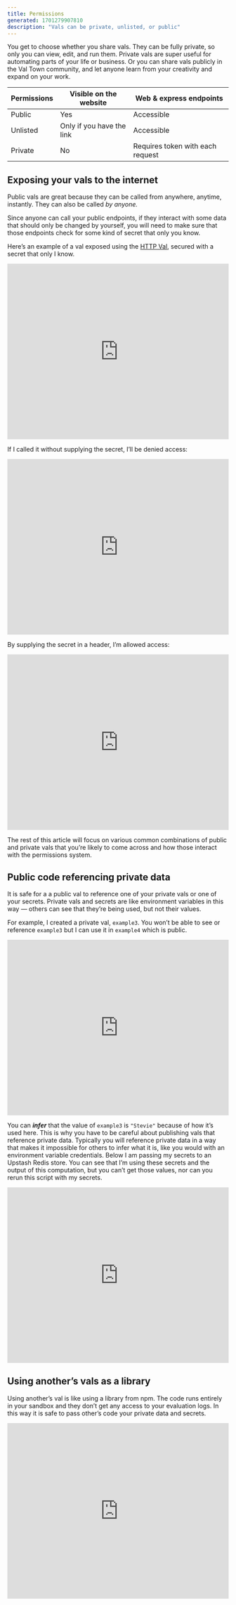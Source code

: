 ```yaml
---
title: Permissions
generated: 1701279907810
description: "Vals can be private, unlisted, or public"
---
```


You get to choose whether you share vals. They can be fully private, so only you
can view, edit, and run them. Private vals are super useful for automating parts of
your life or business. Or you can share vals publicly in the Val Town community,
and let anyone learn from your creativity and expand on your work.

| Permissions | Visible on the website    | Web & express endpoints          |
| ----------- | ------------------------- | -------------------------------- |
| Public      | Yes                       | Accessible                       |
| Unlisted    | Only if you have the link | Accessible                       |
| Private     | No                        | Requires token with each request |

## Exposing your vals to the internet

Public vals are great because they can be called from anywhere, anytime,
instantly. They can also be called _by anyone._

Since anyone can call your public endpoints, if they interact with some data
that should only be changed by yourself, you will need to make sure that those
endpoints check for some kind of secret that only you know.

Here’s an example of a val exposed using the [HTTP Val](../http-val), secured
with a secret that only I know.

<div class="not-content">
  <iframe src="https://www.val.town/embed/neverstew.secretEndpoint" width="100%" frameborder="no" style="height: 400px;">
    &#x20;
  </iframe>
</div>

If I called it without supplying the secret, I’ll be denied access:

<div class="not-content">
  <iframe src="https://www.val.town/embed/neverstew.secretEndpointFailure" width="100%" frameborder="no" style="height: 400px;">
    &#x20;
  </iframe>
</div>

By supplying the secret in a header, I’m allowed access:

<div class="not-content">
  <iframe src="https://www.val.town/embed/neverstew.secretEndpointSuccess" width="100%" frameborder="no" style="height: 400px;">
    &#x20;
  </iframe>
</div>

The rest of this article will focus on various common combinations of public and
private vals that you’re likely to come across and how those interact with the
permissions system.

## Public code referencing private data

It is safe for a a public val to reference one of your private vals or one of
your secrets. Private vals and secrets are like environment variables in this
way — others can see that they’re being used, but not their values.

For example, I created a private val, `example3`. You won’t be able to see or
reference `example3` but I can use it in `example4` which is public.

<div class="not-content">
  <iframe src="https://www.val.town/embed/stevekrouse.example4" width="100%" frameborder="no" style="height: 400px;">
    &#x20;
  </iframe>
</div>

You can _****infer****_ that the value of `example3` is `"Stevie"` because of
how it’s used here. This is why you have to be careful about publishing vals
that reference private data. Typically you will reference private data in a way
that makes it impossible for others to infer what it is, like you would with an
environment variable credentials. Below I am passing my secrets to an Upstash
Redis store. You can see that I’m using these secrets and the output of this
computation, but you can’t get those values, nor can you rerun this script with
my secrets.

<div class="not-content">
  <iframe src="https://www.val.town/embed/stevekrouse.upstashJSONEx" width="100%" frameborder="no" style="height: 400px;">
    &#x20;
  </iframe>
</div>

## Using another’s vals as a library

Using another’s val is like using a library from npm. The code runs entirely in
your sandbox and they don’t get any access to your evaluation logs. In this way
it is safe to pass other’s code your private data and secrets.

<div class="not-content">
  <iframe src="https://www.val.town/embed/stevekrouse.librarySecretEx" width="100%" frameborder="no" style="height: 400px;">
    &#x20;
  </iframe>
</div>
